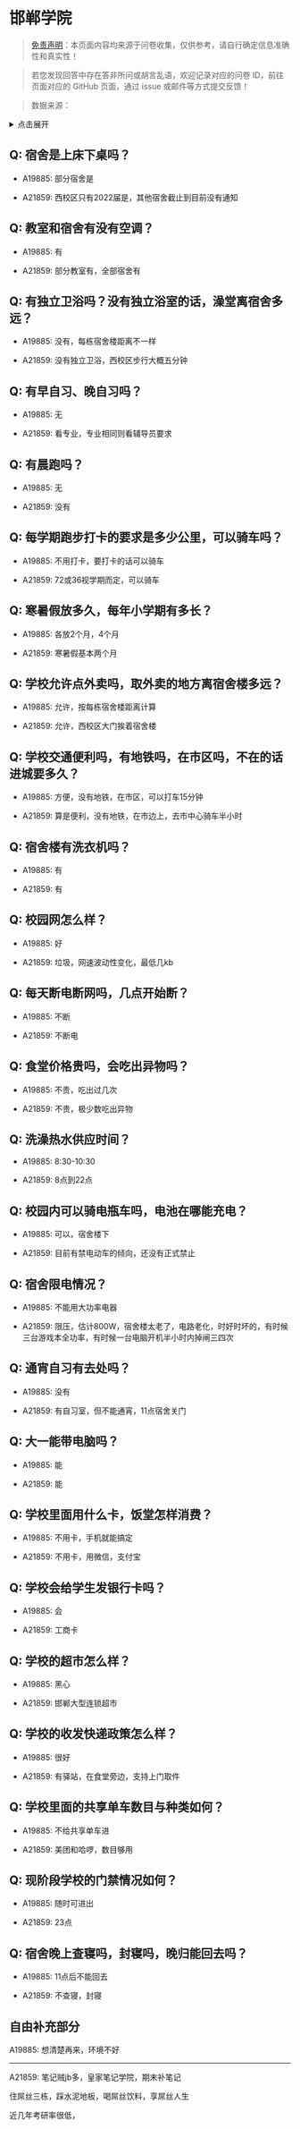 # 邯郸学院

> [免责声明](https://colleges.chat/#_3)：本页面内容均来源于问卷收集，仅供参考，请自行确定信息准确性和真实性！

> 若您发现回答中存在答非所问或胡言乱语，欢迎记录对应的问卷 ID，前往页面对应的 GitHub 页面，通过 issue 或邮件等方式提交反馈！

> 数据来源：

<details><summary>点击展开</summary>
<ul>
<li>A19885: 匿名 (2023 年 06 月)</li>
<li>A21859: 匿名 (2024 年 05 月)</li>
</ul>
</details>

## Q: 宿舍是上床下桌吗？

- A19885: 部分宿舍是

- A21859: 西校区只有2022届是，其他宿舍截止到目前没有通知

## Q: 教室和宿舍有没有空调？

- A19885: 有

- A21859: 部分教室有，全部宿舍有

## Q: 有独立卫浴吗？没有独立浴室的话，澡堂离宿舍多远？

- A19885: 没有，每栋宿舍楼距离不一样

- A21859: 没有独立卫浴，西校区步行大概五分钟

## Q: 有早自习、晚自习吗？

- A19885: 无

- A21859: 看专业，专业相同则看辅导员要求

## Q: 有晨跑吗？

- A19885: 无

- A21859: 没有

## Q: 每学期跑步打卡的要求是多少公里，可以骑车吗？

- A19885: 不用打卡，要打卡的话可以骑车

- A21859: 72或36视学期而定，可以骑车

## Q: 寒暑假放多久，每年小学期有多长？

- A19885: 各放2个月，4个月

- A21859: 寒暑假基本两个月

## Q: 学校允许点外卖吗，取外卖的地方离宿舍楼多远？

- A19885: 允许，按每栋宿舍楼距离计算

- A21859: 允许，西校区大门挨着宿舍楼

## Q: 学校交通便利吗，有地铁吗，在市区吗，不在的话进城要多久？

- A19885: 方便，没有地铁，在市区，可以打车15分钟

- A21859: 算是便利，没有地铁，在市边上，去市中心骑车半小时

## Q: 宿舍楼有洗衣机吗？

- A19885: 有

- A21859: 有

## Q: 校园网怎么样？

- A19885: 好

- A21859: 垃圾，网速波动性变化，最低几kb

## Q: 每天断电断网吗，几点开始断？

- A19885: 不断

- A21859: 不断电

## Q: 食堂价格贵吗，会吃出异物吗？

- A19885: 不贵，吃出过几次

- A21859: 不贵，极少数吃出异物

## Q: 洗澡热水供应时间？

- A19885: 8:30-10:30

- A21859: 8点到22点

## Q: 校园内可以骑电瓶车吗，电池在哪能充电？

- A19885: 可以，宿舍楼下

- A21859: 目前有禁电动车的倾向，还没有正式禁止

## Q: 宿舍限电情况？

- A19885: 不能用大功率电器

- A21859: 限压，估计800W，宿舍楼太老了，电路老化，时好时坏的，有时候三台游戏本全功率，有时候一台电脑开机半小时内掉闸三四次

## Q: 通宵自习有去处吗？

- A19885: 没有

- A21859: 有自习室，但不能通宵，11点宿舍关门

## Q: 大一能带电脑吗？

- A19885: 能

- A21859: 能

## Q: 学校里面用什么卡，饭堂怎样消费？

- A19885: 不用卡，手机就能搞定

- A21859: 不用卡，用微信，支付宝

## Q: 学校会给学生发银行卡吗？

- A19885: 会

- A21859: 工商卡

## Q: 学校的超市怎么样？

- A19885: 黑心

- A21859: 邯郸大型连锁超市

## Q: 学校的收发快递政策怎么样？

- A19885: 很好

- A21859: 有驿站，在食堂旁边，支持上门取件

## Q: 学校里面的共享单车数目与种类如何？

- A19885: 不给共享单车进

- A21859: 美团和哈啰，数目够用

## Q: 现阶段学校的门禁情况如何？

- A19885: 随时可进出

- A21859: 23点

## Q: 宿舍晚上查寝吗，封寝吗，晚归能回去吗？

- A19885: 11点后不能回去

- A21859: 不查寝，封寝

## 自由补充部分

A19885: 想清楚再来，环境不好

***

A21859: 笔记贼jb多，皇家笔记学院，期末补笔记

住屌丝三栋，踩水泥地板，喝屌丝饮料，享屌丝人生

近几年考研率很低，